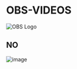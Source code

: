 # OBS-VIDEOS
![OBS Logo](https://github.com/user-attachments/assets/6020c242-1412-4be3-b0b8-c3213fd47b3f)
## NO
![image](https://github.com/user-attachments/assets/9fa0d826-2124-4e9a-9188-bc7c05f26288)
